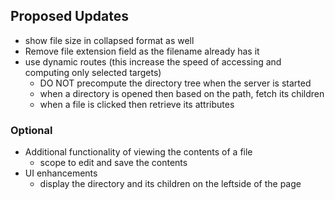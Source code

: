 ## Proposed Updates
- show file size in collapsed format as well
- Remove file extension field as the filename already has it
- use dynamic routes (this increase the speed of accessing and computing only selected targets)
    - DO NOT precompute the directory tree when the server is started
    - when a directory is opened then based on the path, fetch its children
    - when a file is clicked then retrieve its attributes

### Optional
- Additional functionality of viewing the contents of a file
    - scope to edit and save the contents
- UI enhancements
    - display the directory and its children on the leftside of the page
